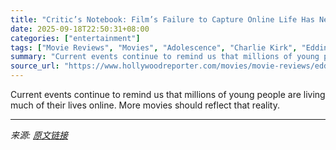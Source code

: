 ```yaml
---
title: "Critic’s Notebook: Film’s Failure to Capture Online Life Has Never Been More Glaring"
date: 2025-09-18T22:50:31+08:00
categories: ["entertainment"]
tags: ["Movie Reviews", "Movies", "Adolescence", "Charlie Kirk", "Eddington", "One Battle After Another"]
summary: "Current events continue to remind us that millions of young people are living much of their lives online. More movies should reflect that reality."
source_url: "https://www.hollywoodreporter.com/movies/movie-reviews/eddington-one-battle-after-another-charlie-kirk-critic-1236374995/"
---
```


Current events continue to remind us that millions of young people are living much of their lives online. More movies should reflect that reality.

---

*来源: [原文链接](https://www.hollywoodreporter.com/movies/movie-reviews/eddington-one-battle-after-another-charlie-kirk-critic-1236374995/)*
